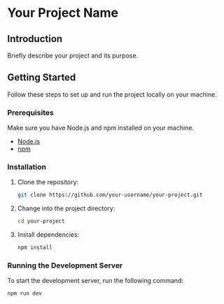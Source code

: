 # Your Project Name

## Introduction

Briefly describe your project and its purpose.

## Getting Started

Follow these steps to set up and run the project locally on your machine.

### Prerequisites

Make sure you have Node.js and npm installed on your machine.

- [Node.js](https://nodejs.org/)
- [npm](https://www.npmjs.com/)

### Installation

1. Clone the repository:

    ```bash
    git clone https://github.com/your-username/your-project.git
    ```

2. Change into the project directory:

    ```bash
    cd your-project
    ```

3. Install dependencies:

    ```bash
    npm install
    ```

### Running the Development Server

To start the development server, run the following command:

```bash
npm run dev
